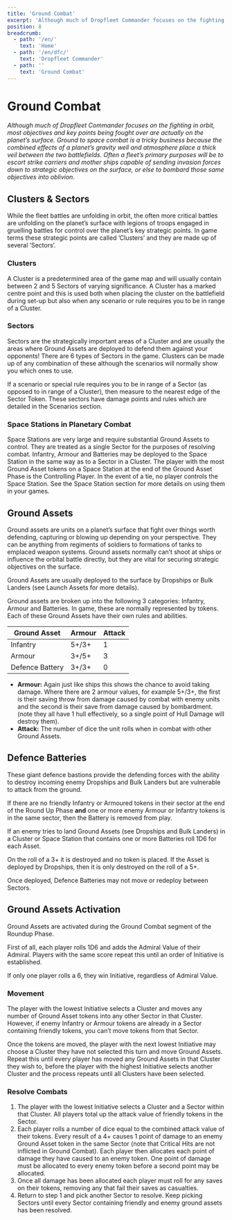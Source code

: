 ```yaml
---
title: 'Ground Combat'
excerpt: 'Although much of Dropfleet Commander focuses on the fighting in orbit, most objectives and key points being fought over are actually on the planet’s surface.'
position: 8
breadcrumb:
  - path: '/en/'
    text: 'Home'
  - path: '/en/dfc/'
    text: 'Dropfleet Commander'
  - path: ''
    text: 'Ground Combat'
---
```


# Ground Combat

_Although much of Dropfleet Commander focuses on the fighting in orbit, most objectives and key points being fought over are actually on the planet’s surface. Ground to space combat is a tricky business because the combined effects of a planet’s gravity well and atmosphere place a thick  veil  between the two battlefields. Often a fleet’s primary purposes will be to escort strike carriers and mother ships capable of sending invasion forces down to strategic objectives on the surface, or else to bombard those same objectives into oblivion_.

## Clusters & Sectors

While the fleet battles are unfolding in orbit, the often more critical battles are unfolding on the planet’s surface with legions of troops engaged in gruelling battles for control over the planet’s key strategic points. In game terms these strategic points are called ’Clusters’ and they are made up of several ’Sectors’.

### Clusters

A Cluster is a predetermined area of the game map and will usually contain between 2 and 5 Sectors of varying significance. A Cluster has a marked centre point and this is used both when placing the cluster on the battlefield during set-up but also when any scenario or rule requires you to be  in range  of a Cluster.

### Sectors

Sectors are the strategically important areas of a Cluster and are usually the areas where Ground Assets are deployed to defend them against your opponents! There are 6 types of Sectors in the game. Clusters can be made up of any combination of these although the scenarios will normally show you which ones to use.

If a scenario or special rule requires you to be in range of a Sector (as opposed to in range of a Cluster), then measure to the nearest edge of the Sector Token. These sectors have damage points and rules which are detailed in the Scenarios section.

### Space Stations in Planetary Combat

Space Stations are very large and require substantial Ground Assets to control. They are treated as a single Sector for the purposes of resolving combat. Infantry, Armour and Batteries may be deployed to the Space Station in the same way as to a Sector in a Cluster. The player with the most Ground Asset tokens on a Space Station at the end of the Ground Asset Phase is the Controlling Player. In the event of a tie, no player controls the Space Station. See the Space Station section for more details on using them in your games.

## Ground Assets

Ground assets are units on a planet’s surface that fight over things worth defending, capturing or blowing up depending on your perspective. They can be anything from regiments of soldiers to formations of tanks to emplaced weapon systems. Ground assets normally can’t shoot at ships or influence the orbital battle directly, but they are vital for securing strategic objectives on the surface.

Ground Assets are usually deployed to the surface by Dropships or Bulk Landers (see Launch Assets for more details).

Ground assets are broken up into the following 3 categories: Infantry, Armour and Batteries. In game, these are normally represented by tokens. Each of these Ground Assets have their own rules and abilities.

<table>
  <thead>
    <tr>
      <th>Ground Asset</th>
      <th>Armour</th>
      <th>Attack</th>
    </tr>
  </thead>
  <tbody>
    <tr>
      <td>Infantry</td>
      <td>5+/3+</td>
      <td>1</td>
    </tr>
    <tr>
      <td>Armour</td>
      <td>3+/5+</td>
      <td>3</td>
    </tr>
    <tr>
      <td>Defence Battery</td>
      <td>3+/3+</td>
      <td>0</td>
    </tr>
  </tbody>
</table>

* **Armour:** Again just like ships this shows the chance to avoid taking damage. Where there are 2 armour values, for example 5+/3+, the first is their saving throw from damage caused by combat with enemy units and the second is their save from damage caused by bombardment. (note they all have 1 hull effectively, so a single point of Hull Damage will destroy them).
* **Attack:** The number of dice the unit rolls when in combat with other Ground Assets.

## Defence Batteries

These giant defence bastions provide the defending forces with the ability to destroy incoming enemy Dropships and Bulk Landers but are vulnerable to attack from the ground.

If there are no friendly Infantry or Armoured tokens in their sector at the end of the Round Up Phase **and** one or more enemy Armour or Infantry tokens is in the same sector, then the Battery is removed from play.

If an enemy tries to land Ground Assets (see Dropships and Bulk Landers) in a Cluster or Space Station that contains one or more Batteries roll 1D6 for each Asset.

On the roll of a 3+ it is destroyed and no token is placed. If the Asset is deployed by Dropships, then it is only destroyed on the roll of a 5+.

Once deployed, Defence Batteries may not move or redeploy between Sectors.

## Ground Assets Activation

Ground Assets are activated during the Ground Combat segment of the Roundup Phase.

First of all, each player rolls 1D6 and adds the Admiral Value of their Admiral. Players with the same score repeat this until an order of Initiative is established.

If only one player rolls a 6, they win Initiative, regardless of Admiral Value.

### Movement

The player with the lowest Initiative selects a Cluster and moves any number of Ground Asset tokens into any other Sector in that Cluster. However, if enemy Infantry or Armour tokens are already in a Sector containing friendly tokens, you can’t move tokens from that Sector.

Once the tokens are moved, the player with the next lowest Initiative may choose a Cluster they have not selected this turn and move Ground Assets. Repeat this until every player has moved any Ground Assets in that Cluster they wish to, before the player with the highest Initiative selects another Cluster and the process repeats until all Clusters have been selected.

### Resolve Combats

1. The player with the lowest Initiative selects a Cluster and a Sector within that Cluster. All players total up the attack value of friendly tokens in the Sector.
1. Each player rolls a number of dice equal to the combined attack value of their tokens. Every result of a 4+ causes 1 point of damage to an enemy Ground Asset token in the same Sector (note that Critical Hits are not inflicted in Ground Combat). Each player then allocates each point of damage they have caused to an enemy token. One point of damage must be allocated to every enemy token before a second point may be allocated.
1. Once all damage has been allocated each player must roll for any saves on their tokens, removing any that fail their saves as casualties.
1. Return to step 1 and pick another Sector to resolve. Keep picking Sectors until every Sector containing friendly and enemy ground assets has been resolved.
